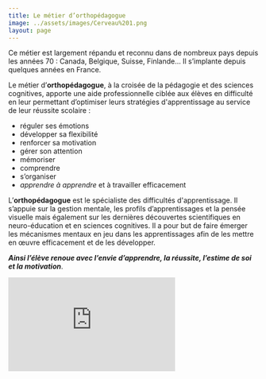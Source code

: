 ```yaml
---
title: Le métier d’orthopédagogue
image: ../assets/images/Cerveau%201.png
layout: page
---
```


Ce métier est largement répandu et reconnu dans de nombreux pays depuis les années 70 :
Canada, Belgique, Suisse, Finlande… Il s’implante depuis quelques années en France.


Le métier d’**orthopédagogue**, à la croisée de la pédagogie et des sciences cognitives,
apporte une aide professionnelle ciblée aux élèves en difficulté en leur permettant
d’optimiser leurs stratégies d&#39;apprentissage au service de leur réussite scolaire :

* réguler ses émotions
* développer sa flexibilité
* renforcer sa motivation
* gérer son attention
* mémoriser
* comprendre
* s’organiser
* _apprendre à apprendre_ et à travailler efficacement


L’**orthopédagogue** est le spécialiste des difficultés d'apprentissage. Il s’appuie sur la gestion mentale, les profils d’apprentissages et la pensée
visuelle mais également sur les dernières découvertes scientifiques en neuro-éducation et
en sciences cognitives. Il a pour but de faire émerger les mécanismes mentaux en jeu dans les apprentissages afin de les mettre en œuvre efficacement et de les
développer.

**_Ainsi l’élève renoue avec l’envie d’apprendre, la réussite, l’estime de soi et la motivation_**.
<iframe width="336" height="189" src="https://www.youtube.com/embed/WbOVCxrkocI" title="UOF - Le métier d'Orthopédagogue" frameborder="0" allow="accelerometer; autoplay; clipboard-write; encrypted-media; gyroscope; picture-in-picture; web-share" allowfullscreen></iframe>